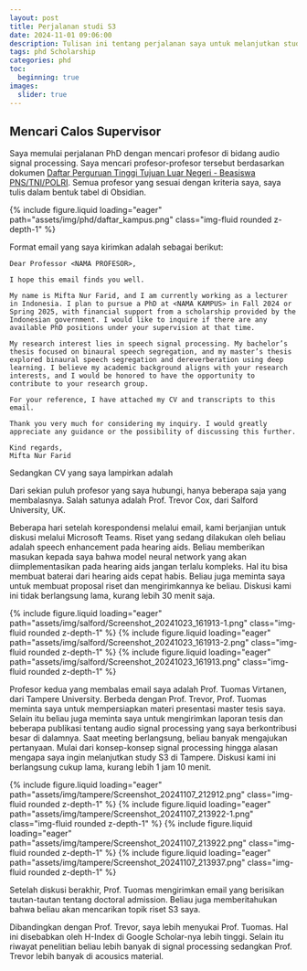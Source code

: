 ```yaml
---
layout: post
title: Perjalanan studi S3
date: 2024-11-01 09:06:00
description: Tulisan ini tentang perjalanan saya untuk melanjutkan studi S3. Mulai dari mencari calon pembimbing S3 hingga mendapatkan beasiswa.
tags: phd Scholarship
categories: phd
toc:
  beginning: true
images:
  slider: true
---
```


## Mencari Calos Supervisor

Saya memulai perjalanan PhD dengan mencari profesor di bidang audio signal processing. Saya mencari profesor-profesor tersebut berdasarkan dokumen [Daftar Perguruan Tinggi Tujuan Luar Negeri - Beasiswa PNS/TNI/POLRI](https://lpdp.kemenkeu.go.id/storage/beasiswa/targeted/page/file/targeted_page_file_1718792422.pdf). Semua profesor yang sesuai dengan kriteria saya, saya tulis dalam bentuk tabel di Obsidian.

<div class="row mt-3">
    <div class="col-sm mt-3 mt-md-0">
        {% include figure.liquid loading="eager" path="assets/img/phd/daftar_kampus.png" class="img-fluid rounded z-depth-1" %}
    </div>
</div>

Format email yang saya kirimkan adalah sebagai berikut:

```
Dear Professor <NAMA PROFESOR>,

I hope this email finds you well.

My name is Mifta Nur Farid, and I am currently working as a lecturer in Indonesia. I plan to pursue a PhD at <NAMA KAMPUS> in Fall 2024 or Spring 2025, with financial support from a scholarship provided by the Indonesian government. I would like to inquire if there are any available PhD positions under your supervision at that time.

My research interest lies in speech signal processing. My bachelor’s thesis focused on binaural speech segregation, and my master’s thesis explored binaural speech segregation and dereverberation using deep learning. I believe my academic background aligns with your research interests, and I would be honored to have the opportunity to contribute to your research group.

For your reference, I have attached my CV and transcripts to this email.

Thank you very much for considering my inquiry. I would greatly appreciate any guidance or the possibility of discussing this further.

Kind regards,  
Mifta Nur Farid
```

Sedangkan CV yang saya lampirkan adalah 

Dari sekian puluh profesor yang saya hubungi, hanya beberapa saja yang membalasnya. Salah satunya adalah Prof. Trevor Cox, dari Salford University, UK.

Beberapa hari setelah korespondensi melalui email, kami berjanjian untuk diskusi melalui Microsoft Teams. Riset yang sedang dilakukan oleh beliau adalah speech enhancement pada hearing aids. Beliau memberikan masukan kepada saya bahwa model neural network yang akan diimplementasikan pada hearing aids jangan terlalu kompleks. Hal itu bisa membuat baterai dari hearing aids cepat habis. Beliau juga meminta saya untuk membuat proposal riset dan mengirimkannya ke beliau. Diskusi kami ini tidak berlangsung lama, kurang lebih 30 menit saja.

<swiper-container keyboard="true" navigation="true" pagination="true" pagination-clickable="true" pagination-dynamic-bullets="true" rewind="true">
  <swiper-slide>{% include figure.liquid loading="eager" path="assets/img/salford/Screenshot_20241023_161913-1.png" class="img-fluid rounded z-depth-1" %}</swiper-slide>
  <swiper-slide>{% include figure.liquid loading="eager" path="assets/img/salford/Screenshot_20241023_161913-2.png" class="img-fluid rounded z-depth-1" %}</swiper-slide>
  <swiper-slide>{% include figure.liquid loading="eager" path="assets/img/salford/Screenshot_20241023_161913.png" class="img-fluid rounded z-depth-1" %}</swiper-slide>
</swiper-container>

Profesor kedua yang membalas email saya adalah Prof. Tuomas Virtanen, dari Tampere University. Berbeda dengan Prof. Trevor, Prof. Tuomas meminta saya untuk mempersiapkan materi presentasi master tesis saya. Selain itu beliau juga meminta saya untuk mengirimkan laporan tesis dan beberapa publikasi tentang audio signal processing yang saya berkontribusi besar di dalamnya. Saat meeting berlangsung, beliau banyak mengajukan pertanyaan. Mulai dari konsep-konsep signal processing hingga alasan mengapa saya ingin melanjutkan study S3 di Tampere. Diskusi kami ini berlangsung cukup lama, kurang lebih 1 jam 10 menit.

<swiper-container keyboard="true" navigation="true" pagination="true" pagination-clickable="true" pagination-dynamic-bullets="true" rewind="true">
  <swiper-slide>{% include figure.liquid loading="eager" path="assets/img/tampere/Screenshot_20241107_212912.png" class="img-fluid rounded z-depth-1" %}</swiper-slide>
  <swiper-slide>{% include figure.liquid loading="eager" path="assets/img/tampere/Screenshot_20241107_213922-1.png" class="img-fluid rounded z-depth-1" %}</swiper-slide>
  <swiper-slide>{% include figure.liquid loading="eager" path="assets/img/tampere/Screenshot_20241107_213922.png" class="img-fluid rounded z-depth-1" %}</swiper-slide>
  <swiper-slide>{% include figure.liquid loading="eager" path="assets/img/tampere/Screenshot_20241107_213937.png" class="img-fluid rounded z-depth-1" %}</swiper-slide>
</swiper-container>

Setelah diskusi berakhir, Prof. Tuomas mengirimkan email yang berisikan tautan-tautan tentang doctoral admission. Beliau juga memberitahukan bahwa beliau akan mencarikan topik riset S3 saya.

Dibandingkan dengan Prof. Trevor, saya lebih menyukai Prof. Tuomas. Hal ini disebabkan oleh H-Index di Google Scholar-nya lebih tinggi. Selain itu riwayat penelitian beliau lebih banyak di signal processing sedangkan Prof. Trevor lebih banyak di acousics material.

